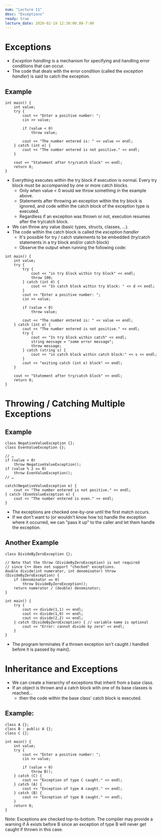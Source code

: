 ```yaml
---
num: "Lecture 11"
desc: "Exceptions"
ready: true
lecture_date: 2020-02-19 12:30:00.00-7:00
---
```



# Exceptions

* <i>Exception handling</i> is a mechanism for specifying and handling error conditions that can occur.
* The code that deals with the error condition (called the <i>exception handler</i>) is said to catch the exception.

## Example

```
int main() {
	int value;
	try {
		cout << "Enter a positive number: ";
		cin >> value;

		if (value < 0)
			throw value;

		cout << "The number entered is: " << value << endl;
	} catch (int e) {
		cout << "The number entered is not positive." << endl;
	}
	
	cout << "Statement after try/catch block" << endl;
	return 0;
}
```

* Everything executes within the try block if execution is normal. Every try block must be accompanied by one or more catch blocks.
    * Only when value < 0 would we throw something in the example above.
	* Statements after throwing an exception within the try block is ignored, and code within the catch block of the exception type is executed.
	* Regardless if an exception was thrown or not, execution resumes after the try/catch block.
* We can throw any value (basic types, structs, classes, ...).
* The code within the catch block is called the <i>exception handler</i>
    * It's possible for try / catch statements to be embedded (try/catch statements in a try block and/or catch block)
    * Observe the output when running the following code:

```
int main() {
    int value;
    try {
        try {
            cout << "in try block within try block" << endl;
            throw 100;
        } catch (int d) {
            cout << "In catch block within try block: " << d << endl;
        }
        cout << "Enter a positive number: ";
        cin >> value;

        if (value < 0)
            throw value;

        cout << "The number entered is: " << value << endl;
    } catch (int e) {
        cout << "The number entered is not positive." << endl;
        try {
            cout << "In try block within catch" << endl;
            string message = "some error message";
            throw message;
        } catch (string s) {
            cout << "in catch block within catch block:" << s << endl;
        }
        cout << "exiting catch (int e) block" << endl;
    }
	
    cout << "Statement after try/catch block" << endl;
    return 0;
}
```

# Throwing / Catching Multiple Exceptions

## Example

```
class NegativeValueException {};
class EvenValueException {};

// …
if (value < 0)
	throw NegativeValueException();
if (value % 2 == 0)
	throw EvenValueException();
// …

catch(NegativeValueException e) {
	cout << "The number entered is not positive." << endl;
} catch (EvenValueException e) {
	cout << "The number entered is even." << endl;
}
```

* The exceptions are checked one-by-one until the first match occurs.
* If we don't want to (or wouldn't know how to) handle the exception where it occurred, we can "pass it up" to the caller and let them handle the exception.

## Another Example

```
class DivideByZeroException {};

// Note that the throw (DivideByZeroException) is not required
// since C++ does not support "checked" exceptions.
double divide(int numerator, int denominator) throw (DivideByZeroException) {
	if (denominator == 0)
		throw DivideByZeroException();
	return numerator / (double) denominator;
}

int main() {
	try {
		cout << divide(1,1) << endl;
		cout << divide(1,0) << endl;
		cout << divide(2,2) << endl;
	} catch (DivideByZeroException) { // variable name is optional
		cout << "Error: cannot divide by zero" << endl;
	}
}
```

* The program terminates if a thrown exception isn't caught / handled before it is passed by main().

# Inheritance and Exceptions

* We can create a hierarchy of exceptions that inherit from a base class.
* If an object is thrown and a catch block with one of its base classes is reached...
	* then the code within the base class' catch block is executed.

## Example:

```
class A {};
class B : public A {};
class C {};

int main() {
	int value;
	try {
		cout << "Enter a positive number: ";
		cin >> value;
	
		if (value < 0)
			throw B();
	} catch (C) {
		cout << "Exception of type C caught." << endl;
	} catch (A) {
		cout << "Exception of type A caught." << endl;
	} catch (B) {
		cout << "Exception of type B caught." << endl;
	}
	return 0;
}
```

Note: Exceptions are checked top-to-bottom. The compiler may provide a warning if A exists before B since an exception of type B will never get caught if thrown in this case.
